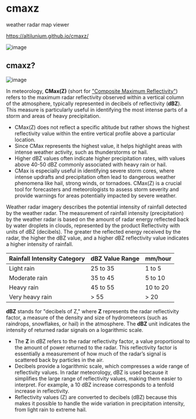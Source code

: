 # cmaxz
weather radar map viewer

https://altilunium.github.io/cmaxz/

![image](https://github.com/user-attachments/assets/cff02f2a-ff8f-4743-9da6-2d7c9dfde982)


## cmaxz?

![image](https://github.com/user-attachments/assets/2f4f1f21-a163-4a24-964e-1d8d21e59047)

In meteorology, **CMax(Z)** (short for ["Composite Maximum Reflectivity"](https://www.bmkg.go.id/cuaca/citra-radar.bmkg)) refers to the maximum radar reflectivity observed within a vertical column of the atmosphere, typically represented in decibels of reflectivity (**dBZ**). This measure is particularly useful in identifying the most intense parts of a storm and areas of heavy precipitation.

* CMax(Z) does not reflect a specific altitude but rather shows the highest reflectivity value within the entire vertical profile above a particular location.
* Since CMax represents the highest value, it helps highlight areas with intense weather activity, such as thunderstorms or hail.
* Higher dBZ values often indicate higher precipitation rates, with values above 40-50 dBZ commonly associated with heavy rain or hail.
* CMax is especially useful in identifying severe storm cores, where intense updrafts and precipitation often lead to dangerous weather phenomena like hail, strong winds, or tornadoes. CMax(Z) is a crucial tool for forecasters and meteorologists to assess storm severity and provide warnings for areas potentially impacted by severe weather.

Weather radar imagery describes the potential intensity of rainfall detected by the weather radar. The measurement of rainfall intensity (precipitation) by the weather radar is based on the amount of radar energy reflected back by water droplets in clouds, represented by the product Reflectivity with units of dBZ (decibels). The greater the reflected energy received by the radar, the higher the dBZ value, and a higher dBZ reflectivity value indicates a higher intensity of rainfall.


| Rainfall Intensity Category | dBZ Value Range | mm/hour |
|-----------------------------|-----------------|---------|
| Light rain                  | 25 to 35        | 1 to 5  |
| Moderate rain               | 35 to 45        | 5 to 10 |
| Heavy rain                  | 45 to 55        | 10 to 20|
| Very heavy rain             | > 55            | > 20    |

**dBZ** stands for "decibels of Z," where **Z** represents the radar reflectivity factor, a measure of the density and size of hydrometeors (such as raindrops, snowflakes, or hail) in the atmosphere. The **dBZ** unit indicates the intensity of returned radar signals on a logarithmic scale.

* The **Z** in dBZ refers to the radar reflectivity factor, a value proportional to the amount of power returned to the radar. This reflectivity factor is essentially a measurement of how much of the radar’s signal is scattered back by particles in the air.
* Decibels provide a logarithmic scale, which compresses a wide range of reflectivity values. In radar meteorology, dBZ is used because it simplifies the large range of reflectivity values, making them easier to interpret. For example, a 10 dBZ increase corresponds to a tenfold increase in reflectivity.
* Reflectivity values (Z) are converted to decibels (dBZ) because this makes it possible to handle the wide variation in precipitation intensity, from light rain to extreme hail.

